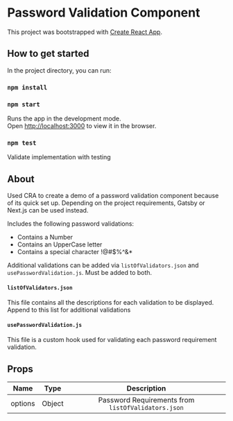 # Password Validation Component

This project was bootstrapped with [Create React App](https://github.com/facebook/create-react-app).

## How to get started

In the project directory, you can run:

### `npm install`

### `npm start`

Runs the app in the development mode.\
Open [http://localhost:3000](http://localhost:3000) to view it in the browser.

### `npm test`

Validate implementation with testing

## About

Used CRA to create a demo of a password validation component because of its quick set up. Depending on the project requirements, Gatsby or Next.js can be used instead.

Includes the following password validations:
  - Contains a Number
  - Contains an UpperCase letter
  - Contains a special character !@#$%^&*

Additional validations can be added via `listOfValidators.json` and `usePasswordValidation.js`. Must be added to both.

#### `listOfValidators.json`

This file contains all the descriptions for each validation to be displayed. Append to this list for additional validations

#### `usePasswordValidation.js`

This file is a custom hook used for validating each password requirement validation.

## Props

| Name     |      Type     |   Description                                      |
|----------|:-------------:|:--------------------------------------------------:|
| options  |     Object    | Password Requirements from `listOfValidators.json` |

